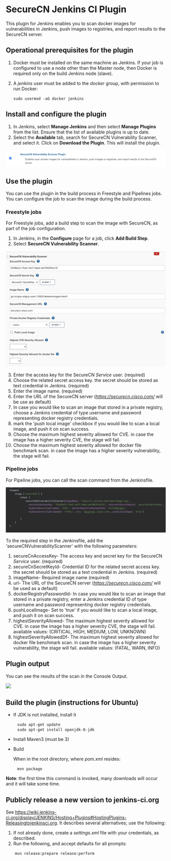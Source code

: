# SecureCN Jenkins CI Plugin #

This plugin for Jenkins enables you to scan docker images for vulnerabilities in Jenkins, push images to registries, and report results to the SecureCN server.

## Operational prerequisites for the plugin  ##

1. Docker must be installed on the same machine as Jenkins. If your job is configured to use a node other than the Master node, then Docker is required only on the build Jenkins node (slave). 
2. A *jenkins* user must be added to the *docker* group, with permission to run Docker:

     ```
     sudo usermod -aG docker jenkins
     ```
## Install and configure the plugin
1. In Jenkins, select **Manage Jenkins** and then select **Manage Plugins** from the list. Ensure that the list of available plugins is up to date. 
2. Select the **Available** tab, search for SecureCN Vulnerability Scanner, and select it.  Click on **Download the Plugin**. This will install the plugin.

![](images/Jenkins-plugin-installed.png)


## Use the plugin
You can use the plugin in the build process in Freestyle and Pipelines jobs. You can configure the job to scan the image during the build process.

### Freestyle jobs

For Freestyle jobs, add a build step to scan the image with SecureCN, as part of the job configuration. 
1. In Jenkins, in the **Configure** page for a job, click **Add Build Step**.
2. Select **SecureCN Vulnerability Scanner**.

![](images/Jenkins-build-freestyle.png)

3. Enter the access key for the SecureCN *Service* user. (required)
4. Choose the related secret access key. the secret should be stored as text credential in Jenkins. (required) 
5. Enter the image name. (required)
6. Enter the URL of the SecureCN server (*https://securecn.cisco.com/* will be use as default)
7. In case you would like to scan an image that stored in a private registry, choose a Jenkins credential of type username and password representing docker registry credentials.
8. mark the 'push local image' checkbox if you would like to scan a local image, and push it on scan success.
9. Choose the maximum highest severity allowed for CVE. in case the image has a higher severity CVE, the stage will fail.
10. Choose the maximum highest severity allowed for docker file benchmark scan. in case the image has a higher severity vulnerability, the stage will fail.     

### Pipeline jobs
For Pipeline jobs, you can call the scan command from the Jenkinsfile.
 
![](images/Jenkins-build-pipeline.png)

To the required step in the Jenkinsfile, add the 'secureCNVulnerabilityScanner' with the following parameters:    
1. secureCnAccessKey- The access key and secret key for the SecureCN *Service* user. (required)
2. secureCnSecretKeyId- Credential ID for the related secret access key. the secret should be stored as a text credential in Jenkins. (required) 
3. imageName- Required image name (required)
4. url- The URL of the SecureCN server (*https://securecn.cisco.com/* will be used as a default)
5. dockerRegistryPasswordId- In case you would like to scan an image that stored in a private registry, enter a Jenkins credential ID of type username and password representing docker registry credentials.
6. pushLocalImage- Set to 'true' if you would like to scan a local image, and push it on scan success.
7. highestSeverityAllowed- The maximum highest severity allowed for CVE. in case the image has a higher severity CVE, the stage will fail. available values: (CRITICAL, HIGH, MEDIUM, LOW, UNKNOWN)
8. highestSeverityAllowedDf- The maximum highest severity allowed for docker file benchmark scan. in case the image has a higher severity vulnerability, the stage will fail. available values: (FATAL, WARN, INFO)

## Plugin output

You can see the results of the scan in the Console Output.

![](images/Jenkins-console-output.png)

## Build the plugin (instructions for Ubuntu)

* If JDK is not installed, install it
```
     sudo apt-get update
     sudo apt-get install openjdk-8-jdk
```

* Install Maven3 (must be 3)

*  Build

   When in the root directory, where *pom.xml* resides:
```
     mvn package
```
   **Note**: the first time this command is invoked, many downloads will occur and it will take  some time.


## Publicly release a new version to jenkins-ci.org ##
See https://wiki.jenkins-ci.org/display/JENKINS/Hosting+Plugins#HostingPlugins-Releasingtojenkinsci.org. It describes several alternatives; use the following:

1. If not already done, create a *settings.xml* file with your credentials, as described.
2. Run the following, and accept defaults for all prompts:
```
    mvn release:prepare release:perform
````
